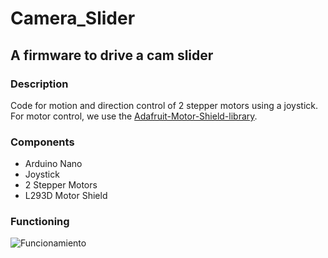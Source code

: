 # Camera_Slider
## A firmware to drive a cam slider
### Description
Code for motion and direction control of 2 stepper motors using a joystick.
For motor control, we use the [Adafruit-Motor-Shield-library](https://github.com/adafruit/Adafruit-Motor-Shield-library.git).
### Components
- Arduino Nano
- Joystick
- 2 Stepper Motors
- L293D Motor Shield

### Functioning
![Funcionamiento](https://github.com/ArtilRobotics/Camera_Slider/blob/main/images/Camera%20Slider.gif)
